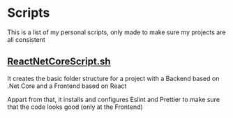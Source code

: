 # Scripts

This is a list of my personal scripts, only made to make sure my projects are all consistent

## [ReactNetCoreScript.sh](https://github.com/JoseviAgullo/scripts/blob/master/ReactNetCoreScript.sh "ReactNetCoreScript.sh")

It creates the basic folder structure for a project with a Backend based on .Net Core and a Frontend based on React

Appart from that, it installs and configures Eslint and Prettier to make sure that the code looks good (only at the Frontend)